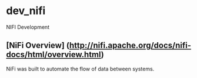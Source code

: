 # dev_nifi
NIFI Development

## [NiFi Overview] (http://nifi.apache.org/docs/nifi-docs/html/overview.html)
NiFi was built to automate the flow of data between systems.
